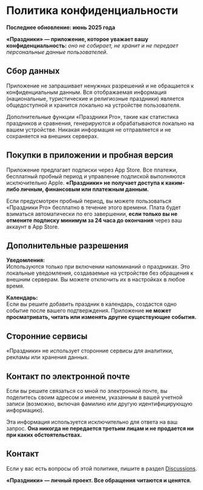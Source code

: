 # Политика конфиденциальности  

**Последнее обновление: июнь 2025 года**  

**«Праздники» — приложение, которое уважает вашу конфиденциальность:** *оно не собирает, не хранит и не передает персональные данные пользователей.*  

## Сбор данных  

Приложение не запрашивает ненужных разрешений и не обращается к конфиденциальным данным. Вся отображаемая информация (национальные, туристические и религиозные праздники) является общедоступной и хранится локально на устройстве пользователя.  

Дополнительные функции «Праздники Pro», такие как статистика праздников и сравнения, генерируются и обрабатываются локально на вашем устройстве. Никакая информация не отправляется и не сохраняется на внешних серверах.  

## Покупки в приложении и пробная версия  

Приложение предлагает подписки через App Store. Все платежи, бесплатный пробный период и управление подпиской выполняются исключительно Apple. **«Праздники» не получает доступа к каким-либо личным, финансовым или платежным данным.**  

Если предусмотрен пробный период, вы можете пользоваться «Праздники Pro» бесплатно в течение этого времени. Плата будет взиматься автоматически по его завершении, **если только вы не отмените подписку минимум за 24 часа до окончания** через ваш аккаунт в App Store.  

## Дополнительные разрешения  

**Уведомления:**  
Используются только при включении напоминаний о праздниках. Это локальные уведомления, создаваемые на устройстве без обращения к внешним серверам. Вы можете отключить их в настройках в любое время.  

**Календарь:**  
Если вы решите добавить праздник в календарь, создастся одно событие после вашего подтверждения. Приложение **не может просматривать, читать или изменять другие существующие события.**  

## Сторонние сервисы  

«Праздники» не использует сторонние сервисы для аналитики, рекламы или хранения данных.  

## Контакт по электронной почте  

Если вы решите связаться со мной по электронной почте, вы поделитесь своим адресом и именем, указанным в вашей учетной записи (возможно, включая фамилию или другую идентифицирующую информацию).  

Эта информация используется исключительно для ответа на ваш запрос. **Она никогда не передается третьим лицам и не продается ни при каких обстоятельствах.**  

## Контакт  

Если у вас есть вопросы об этой политике, пишите в раздел [Discussions](https://github.com/lucasditomase/feriados/discussions).  

**«Праздники» — личный проект. Все обращения читаются и ценятся.**  
